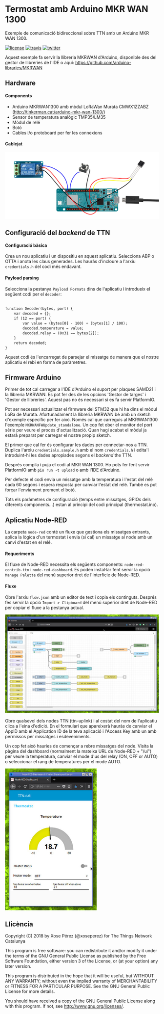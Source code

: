 # Termostat amb Arduino MKR WAN 1300

Exemple de comunicació bidireccional sobre TTN amb un Arduino MKR WAN 1300.

[![license](https://img.shields.io/github/license/ttncat/termostat.svg)](LICENSE)
[![travis](https://travis-ci.org/ttncat/termostat.svg?branch=master)](https://travis-ci.org/ttncat/termostat)
[![twitter](https://img.shields.io/twitter/follow/ttncat.svg?style=social)](https://twitter.com/intent/follow?screen_name=ttncat)

Aquest exemple fa servir la llibreria MKRWAN d'Arduino,
disponible des del gestor de llibreries de l'IDE o aquí:
https://github.com/arduino-libraries/MKRWAN

## Hardware

#### Components

* Arduino MKRWAN1300 amb mòdul LoRaWan Murata CMWX1ZZABZ (http://tinkerman.cat/arduino-mkr-wan-1300/)
* Sensor de temperatura analògic TMP35/LM35
* Mòdul de relé
* Botó
* Cables i/o protoboard per fer les connexions

#### Cablejat

![Cablejat](./docs/thermostat-connections.jpg)

## Configuració del *backend* de TTN

#### Configuració bàsica

Crea un nou aplicatiu i un dispositiu en aquest aplicatiu. Selecciona ABP o OTTA i anota les claus generades. Les hauràs d'incloure a l'arxiu `credentials.h` del codi més endavant.

#### Payload parsing

Selecciona la pestanya `Payload Formats` dins de l'aplicatiu i introdueix el següent codi per el `decoder`:

```

function Decoder(bytes, port) {
    var decoded = {};
    if (12 == port) {
        var value = (bytes[0] - 100) + (bytes[1] / 100);
        decoded.temperature = value;
        decoded.relay = (0x31 == bytes[2]);
    }
    return decoded;
}
```

Aquest codi és l'encarregat de parsejar el missatge de manera que el nostre aplicatiu el rebi en forma de paràmetres.

## Firmware Arduino

Primer de tot cal carregar a l'IDE d'Arduino el suport per plaques SAMD21 i la llibreria MKRWAN. Es pot fer des de les opcions 'Gestor de targes' i 'Gestor de llibreries'. Aquest pas no és necessari si es fa servir PlatformIO.

Pot ser necessari actualitzar el firmware del STM32 que hi ha dins el mòdul LoRa de Murata. Afortunadament la llibreria MKRWAN bé amb un sketch d'exemple específic per fer això. Només cal que carreguis al MKRWAN1300 l'exemple `MKRWANFWUpdate_standalone`. Un cop fet ober el monitor del port sèrie per veure el procés d'actualització. Quan hagi acabat el mòdul ja estarà preparat per carregar el nostre propip sketch.

El primer que cal fer és configurar les dades per connectar-nos a TTN. Duplica l'arxiu `credentials.sample.h` amb el nom `credentials.h` i edita'l introduint-hi les dades apropiades segons el *backend* the TTN.

Després compila i puja el codi al MKR WAN 1300. Ho pots fer fent servir PlatformIO amb `pio run -t upload` o amb l'IDE d'Arduino.

Per defecte el codi envia un missatge amb la temperatura i l'estat del relé cada 60 segons i espera resposta per canviar l'estat del relé. També es pot forçar l'enviament prement el botó.

Tots els paràmetres de configuració (temps entre missatges, GPIOs dels diferents components...) estan al principi del codi principal (thermostat.ino).

## Aplicatiu Node-RED

La carpeta `node-red` conté un fluxe que gestiona els missatges entrants, aplica la lògica d'un termostat i envia (si cal) un missatge al node amb un canvi d'estat en el relé.

#### Requeriments

El fluxe de Node-RED necessita els següents components: `node-red-contrib-ttn` i `node-red-dashboard`. Es poden instal·lar fent servir la opció `Manage Palette` del menú superior dret de l'interficie de Node-RED.

#### Fluxe

Obre l'arxiu `flow.json` amb un editor de text i copia els continguts. Després fes servir la opció `Import > Clipboard` del menú superior dret de Node-RED per copiar el fluxe a la pestanya actual.

![Node-RED](./docs/thermostat-nodered.jpg)

Obre qualsevol dels nodes TTN (ttn-uplink) i al costat del nom de l'aplicatiu clica a l'eina d'edició. En el formulari que apareixerà hauràs de canviar el AppID amb el Application ID de la teva aplicació i l'Access Key amb un amb permissos per missatges i esdeveniments.

Un cop fet això hauries de començar a rebre missatges del node. Visita la pàgina del dashboard (normalment la mateixa URL de Node-RED + "/ui") per veure la temperatura, canviar el mode d'us del relay (ON, OFF or AUTO) o seleccionar el rang de temperatures per el mode AUTO.

![Node-RED Dashboard](./docs/thermostat-nodered-dashboard.jpg)

## Llicència

Copyright (C) 2018 by Xose Pérez (@xoseperez)
for The Things Network Catalunya

This program is free software: you can redistribute it and/or modify
it under the terms of the GNU General Public License as published by
the Free Software Foundation, either version 3 of the License, or
(at your option) any later version.

This program is distributed in the hope that it will be useful,
but WITHOUT ANY WARRANTY; without even the implied warranty of
MERCHANTABILITY or FITNESS FOR A PARTICULAR PURPOSE.  See the
GNU General Public License for more details.

You should have received a copy of the GNU General Public License
along with this program.  If not, see <http://www.gnu.org/licenses/>.
